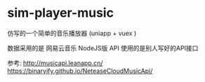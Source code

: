 # sim-player-music
仿写的一个简单的音乐播放器 (uniapp + vuex )

数据采用的是 网易云音乐 NodeJS版 API 使用的是别人写好的API接口

参考: http://musicapi.leanapp.cn/
      https://binaryify.github.io/NeteaseCloudMusicApi/
